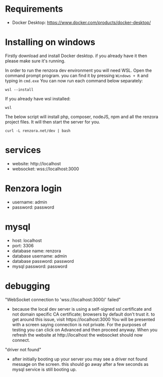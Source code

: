# Requirements
- Docker Desktop: https://www.docker.com/products/docker-desktop/

# Installing on windows

Firstly download and install Docker desktop. if you already have it then please make sure it's running.

In order to run the renzora dev environment you will need WSL. Open the command prompt program. you can find it by pressing ```Windows + R``` and typing in ```cmd.exe``` You can now run each command below separately:

```
wsl --install
```

If you already have wsl installed:

```
wsl
```

The below script will install php, composer, nodeJS, npm and all the renzora project files. It will then start the server for you.
```
curl -L renzora.net/dev | bash
```

# services
- website: http://localhost
- websocket: wss://localhost:3000

# Renzora login
- username: admin
- password: password

# mysql
- host: localhost
- port: 3306
- database name: renzora
- database username: admin
- database password: password
- mysql password: password

# debugging
"WebSocket connection to 'wss://localhost:3000/' failed"
- because the local dev server is using a self-signed ssl certificate and not domain specific CA certificate; browsers by default don't trust it. to get around this issue, visit https://localhost:3000 You will be presented with a screen saying connection is not private. For the purposes of testing you can click on Advanced and then proceed anyway. When you refresh the website at http://localhost the websocket should now connect.

"driver not found"
- after initially booting up your server you may see a driver not found message on the screen. this should go away after a few seconds as mysql service is still booting up.
